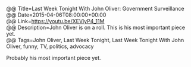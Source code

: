 @@ Title=Last Week Tonight With John Oliver: Government Surveillance  
@@ Date=2015-04-06T08:00:00+00:00  
@@ Link=https://youtu.be/XEVlyP4_11M  
@@ Description=John Oliver is on a roll. This is his most important piece yet.  
@@ Tags=John Oliver, Last Week Tonight, Last Week Tonight With John Oliver, funny, TV, politics, advocacy  

Probably his most important piece yet.

